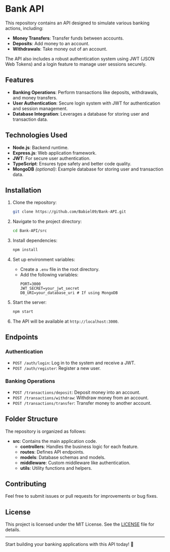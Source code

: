 # Bank API

This repository contains an API designed to simulate various banking actions, including:

- **Money Transfers**: Transfer funds between accounts.
- **Deposits**: Add money to an account.
- **Withdrawals**: Take money out of an account.

The API also includes a robust authentication system using JWT (JSON Web Tokens) and a login feature to manage user sessions securely.

## Features

- **Banking Operations**: Perform transactions like deposits, withdrawals, and money transfers.
- **User Authentication**: Secure login system with JWT for authentication and session management.
- **Database Integration**: Leverages a database for storing user and transaction data.

## Technologies Used

- **Node.js**: Backend runtime.
- **Express.js**: Web application framework.
- **JWT**: For secure user authentication.
- **TypeScript**: Ensures type safety and better code quality.
- **MongoDB** *(optional)*: Example database for storing user and transaction data.

## Installation

1. Clone the repository:
   ```bash
   git clone https://github.com/Babiel09/Bank-API.git
   ```

2. Navigate to the project directory:
   ```bash
   cd Bank-API/src
   ```

3. Install dependencies:
   ```bash
   npm install
   ```

4. Set up environment variables:
   - Create a `.env` file in the root directory.
   - Add the following variables:
     ```env
     PORT=3000
     JWT_SECRET=your_jwt_secret
     DB_URI=your_database_uri # If using MongoDB
     ```

5. Start the server:
   ```bash
   npm start
   ```

6. The API will be available at `http://localhost:3000`.

## Endpoints

### Authentication
- `POST /auth/login`: Log in to the system and receive a JWT.
- `POST /auth/register`: Register a new user.

### Banking Operations
- `POST /transactions/deposit`: Deposit money into an account.
- `POST /transactions/withdraw`: Withdraw money from an account.
- `POST /transactions/transfer`: Transfer money to another account.

## Folder Structure

The repository is organized as follows:

- **src**: Contains the main application code.
  - **controllers**: Handles the business logic for each feature.
  - **routes**: Defines API endpoints.
  - **models**: Database schemas and models.
  - **middleware**: Custom middleware like authentication.
  - **utils**: Utility functions and helpers.

## Contributing

Feel free to submit issues or pull requests for improvements or bug fixes.

## License

This project is licensed under the MIT License. See the [LICENSE](LICENSE) file for details.

---

Start building your banking applications with this API today! 🚀
